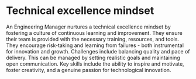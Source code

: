 # Technical excellence mindset

An Engineering Manager nurtures a technical excellence mindset by fostering a culture of continuous learning and improvement. They ensure their team is provided with the necessary training, resources, and tools. They encourage risk-taking and learning from failures - both instrumental for innovation and growth. Challenges include balancing quality and pace of delivery. This can be managed by setting realistic goals and maintaining open communication. Key skills include the ability to inspire and motivate, foster creativity, and a genuine passion for technological innovation.